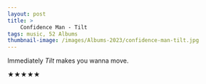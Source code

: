 ```yaml
---
layout: post 
title: >
    Confidence Man - Tilt 
tags: music, 52 Albums
thumbnail-image: /images/Albums-2023/confidence-man-tilt.jpg
---
```


Immediately _Tilt_ makes you wanna move.




★★★★★